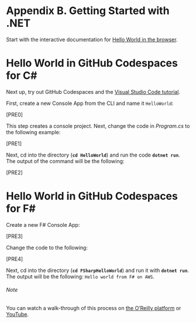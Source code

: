 # Appendix B. Getting Started with .NET

Start with the interactive documentation for [Hello World in the browser](https://oreil.ly/nExkF).

# Hello World in GitHub Codespaces for C#

Next up, try out GitHub Codespaces and the [Visual Studio Code tutorial](https://oreil.ly/G6CcZ).

First, create a new Console App from the CLI and name it `HelloWorld`:

[PRE0]

This step creates a console project. Next, change the code in *Program.cs* to the following example:

[PRE1]

Next, cd into the directory (**`cd HelloWorld`**) and run the code **`dotnet run`**. The output of the command will be the following:

[PRE2]

# Hello World in GitHub Codespaces for F#

Create a new F# Console App:

[PRE3]

Change the code to the following:

[PRE4]

Next, cd into the directory (**`cd FSharpHelloWorld`**) and run it with **`dotnet run`**. The output will be the following: `Hello world from F# on AWS`.

###### Note

You can watch a walk-through of this process on [the O’Reilly platform](https://oreil.ly/Zqv9z) or [YouTube](https://youtu.be/7kkDXf3I4sQ).